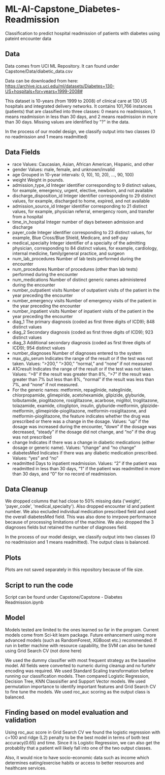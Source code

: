 # ML-AI-Capstone_Diabetes-Readmission
Classification to predict hospital readmission of patients with diabetes using pateint encounter data

## Data
Data comes from UCI ML Repository. It can found under Capstone/Data/diabetic_data.csv

Data can be downloaded from here:
https://archive.ics.uci.edu/ml/datasets/Diabetes+130-US+hospitals+for+years+1999-2008#

This dataset is 10-years (from 1999 to 2008) of clinical care at 130 US hospitals and integrated delivery networks.
It contains 101,766 instances (patients) that are classified into three classes: 0 means no readmission, 1 means readmission in less than 30 days, and 2 means readmission in more than 30 days. Missing values are identified by "?" in the data.

In the process of our model design, we classify output into two classes (0 no readmission and 1 means readmitted)

## Data Fields

- race Values: Caucasian, Asian, African American, Hispanic, and other
- gender Values: male, female, and unknown/invalid
- age Grouped in 10-year intervals: 0, 10), 10, 20), …, 90, 100)
- weight Weight in pounds.
- admission_type_id Integer identifier corresponding to 9 distinct values, for example, emergency, urgent, elective, newborn, and not available
- discharge_disposition_id Integer identifier corresponding to 29 distinct values, for example, discharged to home, expired, and not available
- admission_source_id Integer identifier corresponding to 21 distinct values, for example, physician referral, emergency room, and transfer from a hospital
- time_in_hospital Integer number of days between admission and discharge
- payer_code Integer identifier corresponding to 23 distinct values, for example, Blue Cross/Blue Shield, Medicare, and self-pay
- medical_specialty Integer identifier of a specialty of the admitting physician, corresponding to 84 distinct values, for example, cardiology, internal medicine, family/general practice, and surgeon
- num_lab_procedures Number of lab tests performed during the encounter
- num_procedures Number of procedures (other than lab tests) performed during the encounter
- num_medications Number of distinct generic names administered during the encounter
- number_outpatient visits Number of outpatient visits of the patient in the year preceding the encounter
- number_emergency visits Number of emergency visits of the patient in the year preceding the encounter
- number_inpatient visits Number of inpatient visits of the patient in the year preceding the encounter
- diag_1 The primary diagnosis (coded as first three digits of ICD9); 848 distinct values
- diag_2 Secondary diagnosis (coded as first three digits of ICD9); 923 distinct values
- diag_3 Additional secondary diagnosis (coded as first three digits of ICD9); 954 distinct values
- number_diagnoses Number of diagnoses entered to the system
- max_glu_serum Indicates the range of the result or if the test was not taken. Values: “>200,” “>300,” “normal,” and “none” if not measured
- A1Cresult Indicates the range of the result or if the test was not taken. Values: “>8” if the result was greater than 8%, “>7” if the result was greater than 7% but less than 8%, “normal” if the result was less than 7%, and “none” if not measured.
- For the generic names: metformin, repaglinide, nateglinide, chlorpropamide, glimepiride, acetohexamide, glipizide, glyburide, tolbutamide, pioglitazone, rosiglitazone, acarbose, miglitol, troglitazone, tolazamide, examide, citoglipton, insulin, glyburide-metformin, glipizide-metformin, glimepiride-pioglitazone, metformin-rosiglitazone, and metformin-pioglitazone, the feature indicates whether the drug was prescribed or there was a change in the dosage. Values: “up” if the dosage was increased during the encounter, “down” if the dosage was decreased, “steady” if the dosage did not change, and “no” if the drug was not prescribed
- change Indicates if there was a change in diabetic medications (either dosage or generic name). Values: “change” and “no change”
- diabetesMed Indicates if there was any diabetic medication prescribed. Values: “yes” and “no”
- readmitted Days to inpatient readmission. Values: “2” if the patient was readmitted in less than 30 days, “1” if the patient was readmitted in more than 30 days, and “0” for no record of readmission.

## Data Cleanup
We dropped columns that had close to 50% missing data ('weight', 'payer_code', 'medical_specialty'). Also dropped encounter id and patient number. We also excluded individual medication prescribed field and used the overall diabetesMed field. This was also done to imrpove performance because of processing limitations of the machine. We also dropped the 3 diagnoses fields but retained the number of diagnoses field.

In the process of our model design, we classify output into two classes (0 no readmission and 1 means readmitted). The output class is balanced.

## Plots
Plots are not saved separately in this repository because of file size.

## Script to run the code
Script can be found under Capstone/Capstone - Diabetes Readmission.ipynb

## Model
Models tested are limited to the ones learned so far in the program. Current models come from Sci-kit learn package. Future enhancement using more advanced models (such as RandomForest, XGBoost etc.) recommended. If run in better machine with resource capability, the SVM can also be tuned using Grid Search CV (not done here)

We used the dummy classifier with most frequent strategy as the baseline model. All fields were converted to numeric during cleanup and no furtehr encoding was required. We used Standard Scaling transformation before running our classification models.
Then compared Logistic Regression, Decision Tree, KNN Classisifier and Support Vector models. We used permutation importance to identify important features and Grid Search CV to fine tune the models. We used roc_auc scoring as the output class is balanced.

## Finding based on model evaluation and validation
Using roc_auc score in Grid Search CV we found the logistic regression with c=100 and ridge (L2) penalty to be the best model in terms of both test accuracy(0.65) and time. Since it is Logistic Regression, we can also get the probablity that a patient will likely fall into one of the two output classes.

Also, it would nice to have socio-economic data such as income which determines eating/exercise habits or access to better resources and healthcare services.

